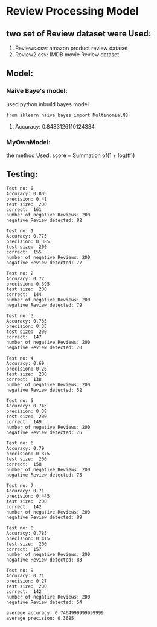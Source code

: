 # Review Processing Model

## two set of Review dataset were Used:
1.  Reviews.csv: amazon product review dataset
2.  Review2.csv: IMDB movie Review dataset

## Model:

###   Naive Baye's model:
used python inbuild bayes model

```
from sklearn.naive_bayes import MultinomialNB
```
1. Accuracy: 0.8483126110124334

###   MyOwnModel:
the method Used:  score = Summation of(1 + log(tf))


## Testing:
```
Test no: 0
Accuracy: 0.805
precision: 0.41
test size:  200
correct:  161
number of negative Reviews: 200
negative Review detected: 82

Test no: 1
Accuracy: 0.775
precision: 0.385
test size:  200
correct:  155
number of negative Reviews: 200
negative Review detected: 77

Test no: 2
Accuracy: 0.72
precision: 0.395
test size:  200
correct:  144
number of negative Reviews: 200
negative Review detected: 79

Test no: 3
Accuracy: 0.735
precision: 0.35
test size:  200
correct:  147
number of negative Reviews: 200
negative Review detected: 70

Test no: 4
Accuracy: 0.69
precision: 0.26
test size:  200
correct:  138
number of negative Reviews: 200
negative Review detected: 52

Test no: 5
Accuracy: 0.745
precision: 0.38
test size:  200
correct:  149
number of negative Reviews: 200
negative Review detected: 76

Test no: 6
Accuracy: 0.79
precision: 0.375
test size:  200
correct:  158
number of negative Reviews: 200
negative Review detected: 75

Test no: 7
Accuracy: 0.71
precision: 0.445
test size:  200
correct:  142
number of negative Reviews: 200
negative Review detected: 89

Test no: 8
Accuracy: 0.785
precision: 0.415
test size:  200
correct:  157
number of negative Reviews: 200
negative Review detected: 83

Test no: 9
Accuracy: 0.71
precision: 0.27
test size:  200
correct:  142
number of negative Reviews: 200
negative Review detected: 54

average accuracy: 0.7464999999999999
average precision: 0.3685

```
